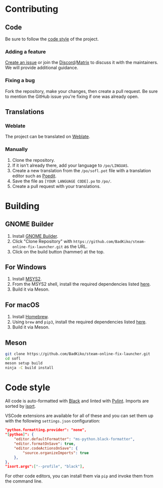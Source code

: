 # Contributing

## Code

Be sure to follow the [code style](#code-style) of the project.

### Adding a feature
[Create an issue](https://github.com/BadKiko/steam-online-fix-launcher/issues/new) or join the [Discord](https://discord.gg/4KSFh3AmQR)/[Matrix](https://matrix.to/#/#sofl:matrix.org) to discuss it with the maintainers. We will provide additional guidance.

### Fixing a bug
Fork the repository, make your changes, then create a pull request. Be sure to mention the GitHub issue you're fixing if one was already open.

## Translations
### Weblate
The project can be translated on [Weblate](https://hosted.weblate.org/engage/sofl/).

### Manually
1. Clone the repository.
2. If it isn't already there, add your language to `/po/LINGUAS`.
3. Create a new translation from the `/po/sofl.pot` file with a translation editor such as [Poedit](https://poedit.net/).
4. Save the file as `[YOUR LANGUAGE CODE].po` to `/po/`.
5. Create a pull request with your translations.

# Building

## GNOME Builder
1. Install [GNOME Builder](https://flathub.org/apps/org.gnome.Builder).
2. Click "Clone Repository" with `https://github.com/BadKiko/steam-online-fix-launcher.git` as the URL.
3. Click on the build button (hammer) at the top.

## For Windows
1. Install [MSYS2](https://www.msys2.org/).
2. From the MSYS2 shell, install the required dependencies listed [here](https://github.com/BadKiko/steam-online-fix-launcher/blob/main/.github/workflows/ci.yml).
3. Build it via Meson.

## For macOS
1. Install [Homebrew](https://brew.sh/).
2. Using `brew` and `pip3`, install the required dependencies listed [here](https://github.com/BadKiko/steam-online-fix-launcher/blob/main/.github/workflows/ci.yml).
3. Build it via Meson.

## Meson
```bash
git clone https://github.com/BadKiko/steam-online-fix-launcher.git
cd sofl
meson setup build
ninja -C build install
```

# Code style

All code is auto-formatted with [Black](https://github.com/psf/black) and linted with [Pylint](https://github.com/pylint-dev/pylint). Imports are sorted by [isort](https://github.com/pycqa/isort).

VSCode extensions are available for all of these and you can set them up with the following `settings.json` configuration:

```json
"python.formatting.provider": "none",
"[python]": {
    "editor.defaultFormatter": "ms-python.black-formatter",
    "editor.formatOnSave": true,
    "editor.codeActionsOnSave": {
        "source.organizeImports": true
    },
},
"isort.args":["--profile", "black"],
```

For other code editors, you can install them via `pip` and invoke them from the command line.
